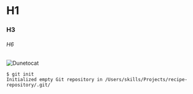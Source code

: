 # H1
### H3
###### H6


![Dunetocat](https://octodex.github.com/images/dunetocat.png)

```
$ git init
Initialized empty Git repository in /Users/skills/Projects/recipe-repository/.git/
```
